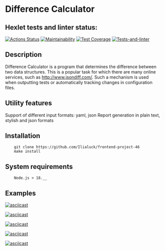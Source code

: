 # Difference Calculator

## Hexlet tests and linter status:
[![Actions Status](https://github.com/Ilialuck/frontend-project-46/workflows/hexlet-check/badge.svg)](https://github.com/Ilialuck/frontend-project-46/actions)
[![Maintainability](https://api.codeclimate.com/v1/badges/1657568a8a91e1c96f67/maintainability)](https://codeclimate.com/github/Ilialuck/frontend-project-46/maintainability)
[![Test Coverage](https://api.codeclimate.com/v1/badges/1657568a8a91e1c96f67/test_coverage)](https://codeclimate.com/github/Ilialuck/frontend-project-46/test_coverage)
[![Tests-and-linter](https://github.com/Ilialuck/frontend-project-46/workflows/NodeCI/badge.svg)](https://github.com/Ilialuck/frontend-project-46/actions)

## Description
Difference Calculator is a program that determines the difference between two data structures. This is a popular task for which there are many online services, such as http://www.jsondiff.com/. Such a mechanism is used when outputting tests or automatically tracking changes in configuration files.

## Utility features
Support of different input formats: yaml, json
Report generation in plain text, stylish and json formats

## Installation
```
    git clone https://github.com/Ilialuck/frontend-project-46
    make install
```
## System requirements
```
    Node.js > 18.__
```
## Examples

[![asciicast](https://asciinema.org/a/dm5WxPkbo2FzNnOKZNfrxkmYk.svg)](https://asciinema.org/a/dm5WxPkbo2FzNnOKZNfrxkmYk)

[![asciicast](https://asciinema.org/a/RjycRfCyLSJXR61ie8flJT7ao.svg)](https://asciinema.org/a/RjycRfCyLSJXR61ie8flJT7ao)

[![asciicast](https://asciinema.org/a/PXekOI1rd0Gcw38DDO7Lvxa4n.svg)](https://asciinema.org/a/PXekOI1rd0Gcw38DDO7Lvxa4n)

[![asciicast](https://asciinema.org/a/oR6aIfGxVdthLXRqxZ3635aMk.svg)](https://asciinema.org/a/oR6aIfGxVdthLXRqxZ3635aMk)

[![asciicast](https://asciinema.org/a/58TcIVzYausqqBDjjzzvUJHHQ.svg)](https://asciinema.org/a/58TcIVzYausqqBDjjzzvUJHHQ)

